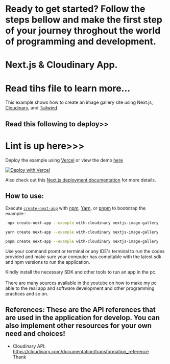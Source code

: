 # Ready to get started? Follow the steps bellow and make the first step of your journey throghout the world of programming and development.
# Next.js & Cloudinary App.
# Read tihs file to learn more...


This example shows how to create an image gallery site using Next.js, [Cloudinary](https://cloudinary.com), and [Tailwind](https://tailwindcss.com).

## Read this following to deploy>>
# Lint is up here>>>

Deploy the example using [Vercel](https://vercel.com?utm_source=github&utm_medium=readme&utm_campaign=next-example) or view the demo [here](https://nextconf-images.vercel.app/)

[![Deploy with Vercel](https://vercel.com/button)](https://vercel.com/new/clone?repository-url=https://github.com/vercel/next.js/tree/canary/examples/with-cloudinary&project-name=nextjs-image-gallery&repository-name=with-cloudinary&env=NEXT_PUBLIC_CLOUDINARY_CLOUD_NAME,CLOUDINARY_API_KEY,CLOUDINARY_API_SECRET,CLOUDINARY_FOLDER&envDescription=API%20Keys%20from%20Cloudinary%20needed%20to%20run%20this%20application.)

Also check out this [Next.js deployment documentation](https://nextjs.org/docs/deployment) for more details.

## How to use:

Execute [`create-next-app`](https://github.com/vercel/next.js/tree/canary/packages/create-next-app) with [npm](https://docs.npmjs.com/cli/init), [Yarn](https://yarnpkg.com/lang/en/docs/cli/create/), or [pnpm](https://pnpm.io) to bootstrap the example::

```bash
 npx create-next-app --example with-cloudinary nextjs-image-gallery
```

```bash
yarn create next-app --example with-cloudinary nextjs-image-gallery
```

```bash
pnpm create next-app --example with-cloudinary nextjs-image-gallery
```
Use your command promt or terminal or any IDE's terminal to run the codes provided and make sure your computer has compitable with the latest sdk and npm versions to run the application. <br>

Kindly install the necessary SDK and other tools to run an app in the pc.<br>
<br>
There are many sources available in the youtube on how to make my pc able to the real app and software development and other programming practices and so on.


## References: These are the API references that are used in the application for develop. You can also implement other resources for your own need and choices!

- Cloudinary API: https://cloudinary.com/documentation/transformation_reference<br>
Thank 
